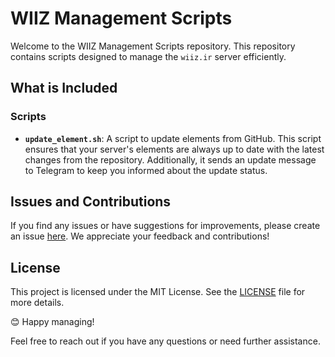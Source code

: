 # WIIZ Management Scripts

Welcome to the WIIZ Management Scripts repository. This repository contains scripts designed to manage the `wiiz.ir` server efficiently.

## What is Included

### Scripts

- **`update_element.sh`**: A script to update elements from GitHub. This script ensures that your server's elements are always up to date with the latest changes from the repository. Additionally, it sends an update message to Telegram to keep you informed about the update status.

## Issues and Contributions

If you find any issues or have suggestions for improvements, please create an issue [here](https://github.com/wiiz-ir/scripts/issues). We appreciate your feedback and contributions!

## License

This project is licensed under the MIT License. See the [LICENSE](LICENSE) file for more details.

😊 Happy managing!

Feel free to reach out if you have any questions or need further assistance.
